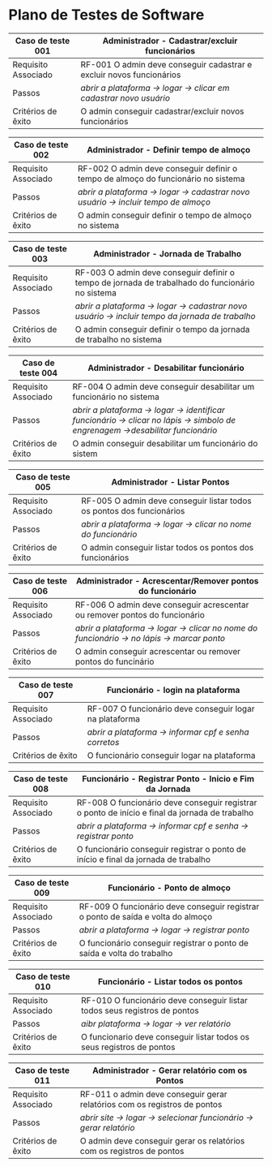# Plano de Testes de Software



| Caso de teste 001 | Administrador - Cadastrar/excluir funcionários  |
|------|----------------------------------------------------------------------|
|Requisito Associado |RF-001	O admin deve conseguir cadastrar e excluir novos funcionários |
| Passos | *abrir a plataforma -> logar -> clicar em cadastrar novo usuário* |
| Critérios de êxito | O admin conseguir cadastrar/excluir novos funcionários |

| Caso de teste 002 | Administrador - Definir tempo de almoço |
|------|----------------------------------------------------------------------|
|Requisito Associado | RF-002	O admin deve conseguir definir o tempo de almoço do funcionário no sistema |
| Passos | *abrir a plataforma -> logar -> cadastrar novo usuário -> incluir tempo de almoço* |
| Critérios de êxito | O admin conseguir definir o tempo de almoço no sistema|

| Caso de teste 003 | Administrador - Jornada de Trabalho  |
|------|----------------------------------------------------------------------|
|Requisito Associado | RF-003	O admin deve conseguir definir o tempo de jornada de trabalhado do funcionário no sistema|
| Passos | *abrir a plataforma -> logar -> cadastrar novo usuário -> incluir tempo da jornada de trabalho*|
| Critérios de êxito | O admin conseguir definir o tempo da jornada de trabalho no sistema |

| Caso de teste 004 | Administrador - Desabilitar funcionário |
|------|----------------------------------------------------------------------|
|Requisito Associado | RF-004	O admin deve conseguir desabilitar um funcionário no sistema |
| Passos | *abrir a plataforma -> logar -> identificar funcionário -> clicar no lápis -> simbolo de engrenagem ->desabilitar funcionário* |
| Critérios de êxito | O admin conseguir desabilitar um funcionário do sistem  |

| Caso de teste 005 |Administrador - Listar Pontos |
|------|----------------------------------------------------------------------|
|Requisito Associado |RF-005	O admin deve conseguir listar todos os pontos dos funcionários  |
| Passos | *abrir a plataforma -> logar -> clicar no nome do funcionário* |
| Critérios de êxito | O admin conseguir listar todos os pontos dos funcionários |

| Caso de teste 006 | Administrador - Acrescentar/Remover pontos do funcionário  |
|------|----------------------------------------------------------------------|
|Requisito Associado |RF-006	O admin deve conseguir acrescentar ou remover pontos do funcionário  |
| Passos | *abrir a plataforma -> logar -> clicar no nome do funcionário -> no lápis -> marcar ponto* |
| Critérios de êxito | O admin conseguir acrescentar ou remover pontos do funcinário |

| Caso de teste 007 | Funcionário - login na plataforma  |
|------|----------------------------------------------------------------------|
|Requisito Associado | RF-007	O funcionário deve conseguir logar na plataforma  |
| Passos | *abrir a plataforma -> informar cpf e senha corretos* |
| Critérios de êxito | O funcionário conseguir logar na plataforma |

| Caso de teste 008 | Funcionário - Registrar Ponto - Inicio e Fim da Jornada  |
|------|----------------------------------------------------------------------|
|Requisito Associado |RF-008	O funcionário deve conseguir registrar o ponto de início e final da jornada de trabalho  |
| Passos | *abrir a plataforma -> informar cpf e senha -> registrar ponto* |
| Critérios de êxito | O funcionário conseguir registrar o ponto de início e final da jornada de trabalho|

| Caso de teste 009 | Funcionário - Ponto de almoço  |
|------|----------------------------------------------------------------------|
|Requisito Associado |RF-009	O funcionário deve conseguir registrar o ponto de saída e volta do almoço  |
| Passos | *abrir a plataforma -> logar -> registrar ponto* |
| Critérios de êxito | O funcionário conseguir registrar o ponto de saída e volta do trabalho |

| Caso de teste 010 | Funcionário - Listar todos os pontos |
|------|----------------------------------------------------------------------|
|Requisito Associado | RF-010	O funcionário deve conseguir listar todos seus registros de pontos |
| Passos | *aibr plataforma -> logar -> ver relatório* |
| Critérios de êxito | O funcionario deve conseguir listar todos os seus registros de pontos |

| Caso de teste 011 | Administrador - Gerar relatório com os Pontos  |
|------|----------------------------------------------------------------------|
|Requisito Associado | RF-011	o admin deve conseguir gerar relatórios com os registros de pontos  |
| Passos | *abrir site -> logar -> selecionar funcionário -> gerar relatório* |
| Critérios de êxito | O admin deve conseguir gerar os relatórios com os registros de pontos|

